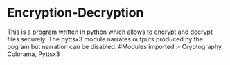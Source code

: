 # Encryption-Decryption
This is a program written in python which allows to encrypt and decrypt files securely. The pyttsx3 module narrates outputs produced by the pogram but narration can be disabled.  #Modules imported :- Cryptography, Colorama, Pyttsx3
